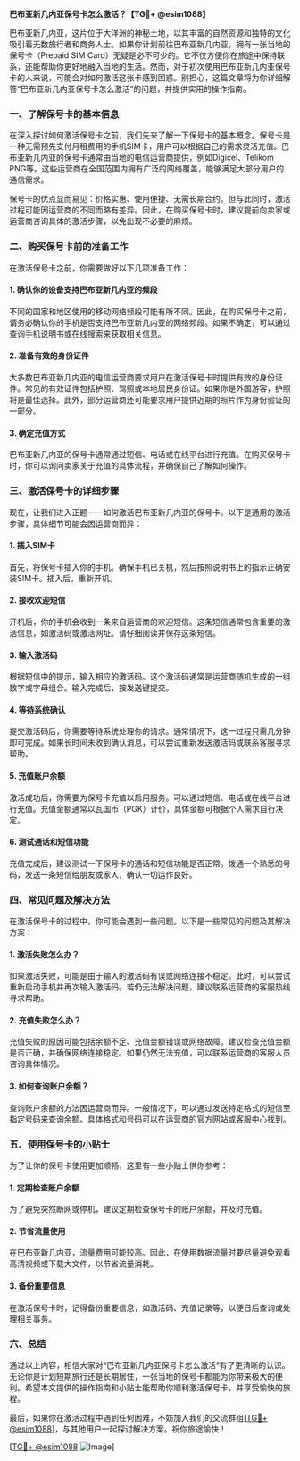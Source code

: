 **巴布亚新几内亚保号卡怎么激活？【TG💪+ @esim1088】**

巴布亚新几内亚，这片位于大洋洲的神秘土地，以其丰富的自然资源和独特的文化吸引着无数旅行者和商务人士。如果你计划前往巴布亚新几内亚，拥有一张当地的保号卡（Prepaid SIM Card）无疑是必不可少的。它不仅方便你在旅途中保持联系，还能帮助你更好地融入当地的生活。然而，对于初次使用巴布亚新几内亚保号卡的人来说，可能会对如何激活这张卡感到困惑。别担心，这篇文章将为你详细解答“巴布亚新几内亚保号卡怎么激活”的问题，并提供实用的操作指南。

### 一、了解保号卡的基本信息

在深入探讨如何激活保号卡之前，我们先来了解一下保号卡的基本概念。保号卡是一种无需预先支付月租费用的手机SIM卡，用户可以根据自己的需求灵活充值。巴布亚新几内亚的保号卡通常由当地的电信运营商提供，例如Digicel、Telikom PNG等。这些运营商在全国范围内拥有广泛的网络覆盖，能够满足大部分用户的通信需求。

保号卡的优点显而易见：价格实惠、使用便捷、无需长期合约。但与此同时，激活过程可能因运营商的不同而略有差异。因此，在购买保号卡时，建议提前向卖家或运营商咨询具体的激活步骤，以免出现不必要的麻烦。

### 二、购买保号卡前的准备工作

在激活保号卡之前，你需要做好以下几项准备工作：

#### 1. 确认你的设备支持巴布亚新几内亚的频段
不同的国家和地区使用的移动网络频段可能有所不同。因此，在购买保号卡之前，请务必确认你的手机是否支持巴布亚新几内亚的网络频段。如果不确定，可以通过查询手机说明书或在线搜索来获取相关信息。

#### 2. 准备有效的身份证件
大多数巴布亚新几内亚的电信运营商要求用户在激活保号卡时提供有效的身份证件。常见的有效证件包括护照、驾照或本地居民身份证。如果你是外国游客，护照将是最佳选择。此外，部分运营商还可能要求用户提供近期的照片作为身份验证的一部分。

#### 3. 确定充值方式
巴布亚新几内亚的保号卡通常通过短信、电话或在线平台进行充值。在购买保号卡时，你可以询问卖家关于充值的具体流程，并确保自己了解如何操作。

### 三、激活保号卡的详细步骤

现在，让我们进入正题——如何激活巴布亚新几内亚的保号卡。以下是通用的激活步骤，具体细节可能会因运营商而异：

#### 1. 插入SIM卡
首先，将保号卡插入你的手机。确保手机已关机，然后按照说明书上的指示正确安装SIM卡。插入后，重新开机。

#### 2. 接收欢迎短信
开机后，你的手机会收到一条来自运营商的欢迎短信。这条短信通常包含重要的激活信息，如激活码或激活网址。请仔细阅读并保存这条短信。

#### 3. 输入激活码
根据短信中的提示，输入相应的激活码。这个激活码通常是运营商随机生成的一组数字或字母组合。输入完成后，按发送键提交。

#### 4. 等待系统确认
提交激活码后，你需要等待系统处理你的请求。通常情况下，这一过程只需几分钟即可完成。如果长时间未收到确认消息，可以尝试重新发送激活码或联系客服寻求帮助。

#### 5. 充值账户余额
激活成功后，你需要为保号卡充值以启用服务。可以通过短信、电话或在线平台进行充值。充值金额通常以瓦国币（PGK）计价，具体金额可根据个人需求自行决定。

#### 6. 测试通话和短信功能
充值完成后，建议测试一下保号卡的通话和短信功能是否正常。拨通一个熟悉的号码，发送一条短信给朋友或家人，确认一切运作良好。

### 四、常见问题及解决方法

在激活保号卡的过程中，你可能会遇到一些问题。以下是一些常见的问题及其解决方案：

#### 1. 激活失败怎么办？
如果激活失败，可能是由于输入的激活码有误或网络连接不稳定。此时，可以尝试重新启动手机并再次输入激活码。若仍无法解决问题，建议联系运营商的客服热线寻求帮助。

#### 2. 充值失败怎么办？
充值失败的原因可能包括余额不足、充值金额错误或网络故障。建议检查充值金额是否正确，并确保网络连接稳定。如果仍然无法充值，可以联系运营商的客服人员咨询具体情况。

#### 3. 如何查询账户余额？
查询账户余额的方法因运营商而异。一般情况下，可以通过发送特定格式的短信至指定号码来查询余额。具体格式和号码可以在运营商的官方网站或客服中心找到。

### 五、使用保号卡的小贴士

为了让你的保号卡使用更加顺畅，这里有一些小贴士供你参考：

#### 1. 定期检查账户余额
为了避免突然断网或停机，建议定期检查保号卡的账户余额，并及时充值。

#### 2. 节省流量使用
在巴布亚新几内亚，流量费用可能较高。因此，在使用数据流量时要尽量避免观看高清视频或下载大文件，以节省流量消耗。

#### 3. 备份重要信息
在激活保号卡时，记得备份重要信息，如激活码、充值记录等，以便日后查询或处理相关事务。

### 六、总结

通过以上内容，相信大家对“巴布亚新几内亚保号卡怎么激活”有了更清晰的认识。无论你是计划短期旅行还是长期居住，一张当地的保号卡都能为你带来极大的便利。希望本文提供的操作指南和小贴士能帮助你顺利激活保号卡，并享受愉快的旅程。

最后，如果你在激活过程中遇到任何困难，不妨加入我们的交流群组[[TG💪+ @esim1088](https://t.me/s/esim1088)]，与其他用户一起探讨解决方案。祝你旅途愉快！

[[TG💪+ @esim1088](https://t.me/s/esim1088) ![Image](https://i.postimg.cc/4NQfJmqS/Snipaste-2025-05-13-00-14-12.png)]